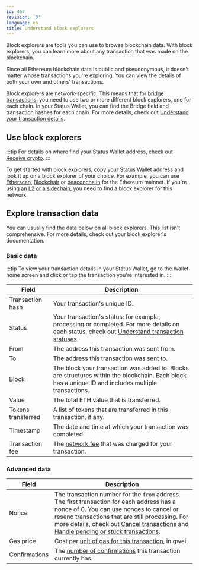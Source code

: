 ```yaml
---
id: 467
revision: '0'
language: en
title: Understand block explorers
---
```


Block explorers are tools you can use to browse blockchain data. With block explorers, you can learn more about any transaction that was made on the blockchain.

Since all Ethereum blockchain data is public and pseudonymous, it doesn't matter whose transactions you're exploring. You can view the details of both your own and others' transactions.

Block explorers are network-specific. This means that for [bridge transactions](./crypto-bridging-your-quick-start-guide.md), you need to use two or more different block explorers, one for each chain. In your Status Wallet, you can find the Bridge field and transaction hashes for each chain. For more details, check out [Understand your transaction details](./understand-your-transaction-details.md).

## Use block explorers

:::tip
For details on where find your Status Wallet address, check out [Receive crypto](./receive-crypto.md).
:::

To get started with block explorers, copy your Status Wallet address and look it up on a block explorer of your choice. For example, you can use [Etherscan](https://etherscan.io/), [Blockchair](https://blockchair.com/ethereum/) or [beaconcha.in](https://beaconcha.in/) for the Ethereum mainnet. If you're using [an L2 or a sidechain](./understand-l2s-and-sidechains.md), you need to find a block explorer for this network.

## Explore transaction data

You can usually find the data below on all block explorers. This list isn't comprehensive. For more details, check out your block explorer's documentation.

### Basic data

:::tip
To view your transaction details in your Status Wallet, go to the Wallet home screen and click or tap the transaction you're interested in.
:::

| Field              | Description                                                                                                                                                                          |
| ------------------ | ------------------------------------------------------------------------------------------------------------------------------------------------------------------------------------ |
| Transaction hash   | Your transaction's unique ID.                                                                                                                                                        |
| Status             | Your transaction's status: for example, processing or completed. For more details on each status, check out [Understand transaction statuses](./understand-transaction-statuses.md). |
| From               | The address this transaction was sent from.                                                                                                                                          |
| To                 | The address this transaction was sent to.                                                                                                                                            |
| Block              | The block your transaction was added to. Blocks are structures within the blockchain. Each block has a unique ID and includes multiple transactions.                                 |
| Value              | The total ETH value that is transferred.                                                                                                                                             |
| Tokens transferred | A list of tokens that are transferred in this transaction, if any.                                                                                                                   |
| Timestamp          | The date and time at which your transaction was completed.                                                                                                                           |
| Transaction fee    | The [network fee](./understand-network-fees.md) that was charged for your transaction.                                                                                               |

### Advanced data

| Field         | Description                                                                                                                                                                                                                                                                                                                                               |
| ------------- | --------------------------------------------------------------------------------------------------------------------------------------------------------------------------------------------------------------------------------------------------------------------------------------------------------------------------------------------------------- |
| Nonce         | The transaction number for the `from` address. The first transaction for each address has a nonce of 0. You can use nonces to cancel or resend transactions that are still processing. For more details, check out [Cancel transactions](./cancel-transactions.md) and [Handle pending or stuck transactions](./handle-pending-or-stuck-transactions.md). |
| Gas price     | Cost per [unit of gas for this transaction](./understand-network-fees.md), in gwei.                                                                                                                                                                                                                                                                       |
| Confirmations | The [number of confirmations](../understand-confirmations.md) this transaction currently has.                                                                                                                                                                                                                                                             |
